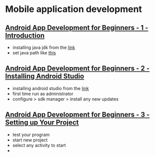 # Mobile application development
## [Android App Development for Beginners - 1 - Introduction](https://www.youtube.com/watch?v=QAbQgLGKd3Y)
- installing java jdk from the [link](https://www.oracle.com/technetwork/java/javase/downloads/jdk13-downloads-5672538.html)
- set java path like [this](https://docs.oracle.com/cd/E19062-01/sun.mgmt.ctr36/819-5418/gaznb/index.html)

## [Android App Development for Beginners - 2 - Installing Android Studio](https://www.youtube.com/watch?v=zEsDwzjPJ5c)
- installing android studio from the [link](https://developer.android.com/studio)
- first time run as administrator
- configure > sdk manager > install any new updates

## [Android App Development for Beginners - 3 - Setting up Your Project](https://www.youtube.com/watch?v=r4oIez0sfvY)
- test your program
- start new project
- select any activity to start
- 
